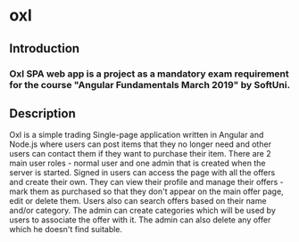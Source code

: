 # oxl
## Introduction
### Oxl SPA web app is a project as a mandatory exam requirement for the course "Angular Fundamentals March 2019" by SoftUni.
## Description
Oxl is a simple trading Single-page application written in Angular and Node.js where users can post items that they no longer need and other users can contact them if they want to purchase their item. There are 2 main user roles - normal user and one admin that is created when the server is started. Signed in users can access the page with all the offers and create their own. They can view their profile and manage their offers - mark them as purchased so that they don't appear on the main offer page, edit or delete them. Users also can search offers based on their name and/or category. The admin can create categories which will be used by users to associate the offer with it. The admin can also delete any offer which he doesn't find suitable.
